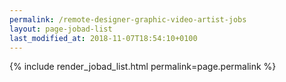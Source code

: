 ```yaml
---
permalink: /remote-designer-graphic-video-artist-jobs
layout: page-jobad-list
last_modified_at: 2018-11-07T18:54:10+0100
---
```

{% include render_jobad_list.html permalink=page.permalink %}
